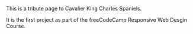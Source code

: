 This is a tribute page to Cavalier King Charles Spaniels.

It is the first project as part of the freeCodeCamp Responsive Web Desgin Course.
